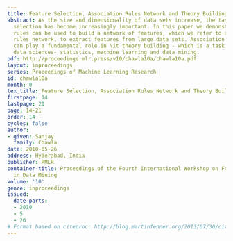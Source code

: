```yaml
---
title: Feature Selection, Association Rules Network and Theory Building
abstract: As the size and dimensionality of data sets increase, the task of feature
  selection has become increasingly important. In this paper we demonstrate how association
  rules can be used to build a network of features, which we refer to as an association
  rules network, to extract features from large data sets. Association rules network
  can play a fundamental role in \it theory building - which is a task common to all
  data sciences- statistics, machine learning and data mining.
pdf: http://proceedings.mlr.press/v10/chawla10a/chawla10a.pdf
layout: inproceedings
series: Proceedings of Machine Learning Research
id: chawla10a
month: 0
tex_title: Feature Selection, Association Rules Network and Theory Building
firstpage: 14
lastpage: 21
page: 14-21
order: 14
cycles: false
author:
- given: Sanjay
  family: Chawla
date: 2010-05-26
address: Hyderabad, India
publisher: PMLR
container-title: Proceedings of the Fourth International Workshop on Feature Selection
  in Data Mining
volume: '10'
genre: inproceedings
issued:
  date-parts:
  - 2010
  - 5
  - 26
# Format based on citeproc: http://blog.martinfenner.org/2013/07/30/citeproc-yaml-for-bibliographies/
---
```

